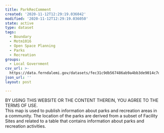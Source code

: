 ```yaml
---
title: ParkRecComment
created: '2020-11-12T12:29:19.036042'
modified: '2020-11-12T12:29:19.036050'
state: active
type: dataset
tags:
  - Boundary
  - Motm1016
  - Open Space Planning
  - Parks
  - Recreation
groups:
  - Local Government
csv_url: >-
  https://data.ferndalemi.gov/datasets/fec31c9db567486ab9a4bb3de9014c7d_1.csv?outSR=%7B%22latestWkid%22%3A3857%2C%22wkid%22%3A102100%7D
json_url: ''
layout: post

---
```

BY USING THIS WEBSITE OR THE CONTENT THEREIN, YOU AGREE TO THE TERMS OF USE.  
This map is used to publish information about parks and recreation areas in a community. The location of the parks are derived from a subset of Facility Sites and related to a table that contains information about parks and recreation activities.
